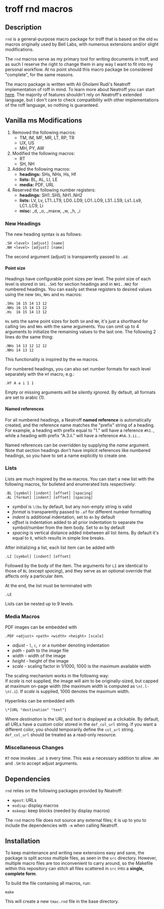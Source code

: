 # troff rnd macros

## Description

`rnd` is a general-purpose macro package for troff that is based on
the old `ms` macros originally used by Bell Labs, with numerous
extensions and/or slight modifications.

The `rnd` macros serve as my primary tool for writing documents in
troff, and as such I reserve the right to change them in any way I
want to fit into my personal workflow. At no point should this
macro package be considered "complete", for the same reasons.

The macro package is written with Ali Gholami Rudi's Neatroff
implementation of roff in mind. To learn more about Neatroff you
can start [here](https://litcave.rudi.ir/neatroff.pdf). The majority
of features shouldn't rely on Neatroff's extended language, but
I don't care to check compatibility with other implementations of
the roff language, so nothing is guaranteed.

## Vanilla ms Modifications

1. Removed the following macros:
    - TM, IM, MF, MR, LT, RP, TR
    - UX, US
    - MH, PY, AW
2. Modified the following macros:
    - RT
    - SH, NH
3. Added the following macros:
    - **headings:** SHs, NHs, Hs, Hf
    - **lists:** BL, AL, LI, LE
    - **media:** PDF, URL
4. Reserved the following number registers:
    - **headings:** SH1..SH5, NH1..NH2
    - **lists:** LV, Lv, LT1..LT9, LD0..LD9, LO1..LO9, LS1..LS9, Ls1..Ls9, LC1..LC9, Li
    - **misc:** \_d, \_o, \_maxw, \_w, \_h, \_i

### New Headings

The new heading syntax is as follows:

    .SH <level> [adjust] [name]
    .NH <level> [adjust] [name]

The second argument (adjust) is transparently passed to `.ad`.

#### Point size

Headings have configurable point sizes per level. The point size
of each level is stored in `SH1..SH5` for section headings and
in `NH1..NH2` for numbered headings. You can easily set these
registers to desired values using the new `SHs`, `NHs` and `Hs`
macros:

    .SHs 16 15 14 13 12
    .NHs 16 15 14 13 12
    .Hs  16 15 14 13 12

`Hs` sets the same point sizes for both `SH` and `NH`, it's just
a shorthand for calling `SHs` and `NHs` with the same arguments.
You can omit up to 4 arguments to initialize the remaining values
to the last one. The following 2 lines do the same thing:

    .NHs 14 13 12 12 12
    .NHs 14 13 12

This functionality is inspired by the `mm` macros.

For numbered headings, you can also set number formats for each
level separately with the `Hf` macro, e.g.:

    .Hf A a i 1 1

Empty or missing arguments will be silently ignored. By default,
all formats are set to arabic (1).

#### Named references

For all numbered headings, a Neatroff **named reference** is
automatically created, and the reference name matches the
"prefix" string of a heading. For example, a heading with prefix
equal to "1." will have a reference `#h1.`, while a heading with
prefix "A.3.ii." will have a reference `#hA.3.ii.`.

Named references can be overridden by supplying the *name*
argument. Note that section headings don't have implicit
references like numbered headings, so you have to set a
name explicitly to create one.

### Lists

Lists are much inspired by the `mm` macros. You can start a
new list with the following macros, for bulleted and enumerated
lists respectively:

    .BL [symbol] [indent] [offset] [spacing]
    .AL [format] [indent] [offset] [spacing]

- *symbol* is `\(bu` by default, but any non-empty string is valid
- *format* is transparently passed to `.af` for different number
formatting
- *indent* is additional indentation, set to `4n` by default
- *offset* is indentation added to all prior indentation to separate
the symbol/number from the item body. Set to `4n` by default
- *spacing* is vertical distance added inbetween all list items.
By default it's equal to `0`, which results in simple line breaks.

After initializing a list, each list item can be added with

    .LI [symbol] [indent] [offset]

Followed by the body of the item.
The arguments for `LI` are identical to those of `BL` (except
*spacing*), and they serve as an optional override that affects
only a particular item.

At the end, the list must be terminated with

    .LE

Lists can be nested up to 9 levels.

### Media Macros

PDF images can be embedded with

    .PDF <adjust> <path> <width> <height> [scale]

- *adjust* - `l`, `c`, `r` or a number denoting indentation
- *path* - path to the image file
- *width* - width of the image
- *height* - height of the image
- *scale* - scaling factor in 1/1000, 1000 is the maximum available width

The scaling mechanism works in the following way:  
If *scale* is not supplied, the image will aim to be originally-sized, but
capped at maximum on-page width (the maximum width is computed as
`\n(.l-\n(.i`). If *scale* is supplied, 1000 denotes the maximum width.

Hyperlinks can be embedded with

    \*[URL "destination" "text"]

Where *destination* is the URI, and *text* is displayed as a clickable.
By default, all URLs have a custom color stored in the `def_col_url`
string. If you want a different color, you should temporarily define the
`col_url` string. `def_col_url` should be treated as a read-only resource.

### Miscellaneous Changes

`RT` now invokes `.ad b` every time. This was a necessary addition
to allow `.NH` and `.SH` to accept adjust arguments.

## Dependencies

`rnd` relies on the following packages provided by Neatroff:

- `mpost`: URLs
- `msdisp`: display macros
- `mskeep`: keep blocks (needed by display macros)

The `rnd` macro file does not source any external files;
it is up to you to include the dependencies with `-m`
when calling Neatroff.

## Installation

To keep maintenance and writing new extensions easy and sane, the
package is split across multiple files, as seen in the `src`
directory. However, multiple macro files are too inconvenient to
carry around, so the Makefile within this repository can stitch
all files scattered in `src` into a **single, complete form**.

To build the file containing all macros, run:

    make

This will create a new `tmac.rnd` file in the base directory.
